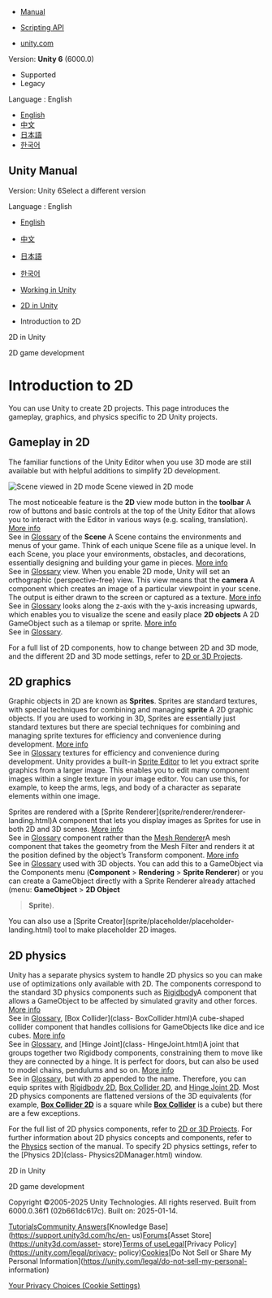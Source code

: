 [](https://docs.unity3d.com)

  * [Manual](../Manual/index.html)
  * [Scripting API](../ScriptReference/index.html)

  * [unity.com](https://unity.com/)

Version: **Unity 6** (6000.0)

  * Supported
  * Legacy

Language : English

  * [English](/Manual/introduction-2d.html)
  * [中文](/cn/current/Manual/introduction-2d.html)
  * [日本語](/ja/current/Manual/introduction-2d.html)
  * [한국어](/kr/current/Manual/introduction-2d.html)

[](https://docs.unity3d.com)

## Unity Manual

Version: Unity 6Select a different version

Language : English

  * [English](/Manual/introduction-2d.html)
  * [中文](/cn/current/Manual/introduction-2d.html)
  * [日本語](/ja/current/Manual/introduction-2d.html)
  * [한국어](/kr/current/Manual/introduction-2d.html)

  * [Working in Unity](working-in-unity.html)
  * [2D in Unity](Unity2D.html)
  * Introduction to 2D

[](Unity2D.html)

2D in Unity

[](2d-game-development-landing.html)

2D game development

# Introduction to 2D

You can use Unity to create 2D projects. This page introduces the gameplay,
graphics, and physics specific to 2D Unity projects.

## Gameplay in 2D

The familiar functions of the Unity Editor when you use 3D mode are still
available but with helpful additions to simplify 2D development.

![Scene viewed in 2D mode](../uploads/Main/Overview2D.jpg) Scene viewed in 2D
mode

The most noticeable feature is the **2D** view mode button in the **toolbar**
A row of buttons and basic controls at the top of the Unity Editor that allows
you to interact with the Editor in various ways (e.g. scaling, translation).
[More info](Toolbar.html)  
See in [Glossary](Glossary.html#Toolbar) of the **Scene** A Scene contains the
environments and menus of your game. Think of each unique Scene file as a
unique level. In each Scene, you place your environments, obstacles, and
decorations, essentially designing and building your game in pieces. [More
info](CreatingScenes.html)  
See in [Glossary](Glossary.html#Scene) view. When you enable 2D mode, Unity
will set an orthographic (perspective-free) view. This view means that the
**camera** A component which creates an image of a particular viewpoint in
your scene. The output is either drawn to the screen or captured as a texture.
[More info](CamerasOverview.html)  
See in [Glossary](Glossary.html#Camera) looks along the z-axis with the y-axis
increasing upwards, which enables you to visualize the scene and easily place
**2D objects** A 2D GameObject such as a tilemap or sprite. [More
info](Unity2D.html)  
See in [Glossary](Glossary.html#2DObject).

For a full list of 2D components, how to change between 2D and 3D mode, and
the different 2D and 3D mode settings, refer to [2D or 3D
Projects](2Dor3D.html).

## 2D graphics

Graphic objects in 2D are known as **Sprites**. Sprites are standard textures,
with special techniques for combining and managing **sprite** A 2D graphic
objects. If you are used to working in 3D, Sprites are essentially just
standard textures but there are special techniques for combining and managing
sprite textures for efficiency and convenience during development. [More
info](sprite/sprite-landing.html)  
See in [Glossary](Glossary.html#Sprite) textures for efficiency and
convenience during development. Unity provides a built-in [Sprite
Editor](sprite/sprite-editor/sprite-editor-landing.html) to let you extract
sprite graphics from a larger image. This enables you to edit many component
images within a single texture in your image editor. You can use this, for
example, to keep the arms, legs, and body of a character as separate elements
within one image.

Sprites are rendered with a [Sprite Renderer](sprite/renderer/renderer-
landing.html)A component that lets you display images as Sprites for use in
both 2D and 3D scenes. [More info](sprite/renderer/renderer-landing.html)  
See in [Glossary](Glossary.html#SpriteRenderer) component rather than the
[Mesh Renderer](class-MeshRenderer.html)A mesh component that takes the
geometry from the Mesh Filter and renders it at the position defined by the
object’s Transform component. [More info](class-MeshRenderer.html)  
See in [Glossary](Glossary.html#MeshRenderer) used with 3D objects. You can
add this to a GameObject via the Components menu (**Component** >
**Rendering** > **Sprite Renderer**) or you can create a GameObject directly
with a Sprite Renderer already attached (menu: **GameObject** > **2D Object**
> **Sprite**).

You can also use a [Sprite Creator](sprite/placeholder/placeholder-
landing.html) tool to make placeholder 2D images.

## 2D physics

Unity has a separate physics system to handle 2D physics so you can make use
of optimizations only available with 2D. The components correspond to the
standard 3D physics components such as [Rigidbody](class-Rigidbody.html)A
component that allows a GameObject to be affected by simulated gravity and
other forces. [More info](class-Rigidbody.html)  
See in [Glossary](Glossary.html#Rigidbody), [Box Collider](class-
BoxCollider.html)A cube-shaped collider component that handles collisions for
GameObjects like dice and ice cubes. [More info](class-BoxCollider.html)  
See in [Glossary](Glossary.html#boxcollider), and [Hinge Joint](class-
HingeJoint.html)A joint that groups together two Rigidbody components,
constraining them to move like they are connected by a hinge. It is perfect
for doors, but can also be used to model chains, pendulums and so on. [More
info](class-HingeJoint.html)  
See in [Glossary](Glossary.html#HingeJoint), but with `2D` appended to the
name. Therefore, you can equip sprites with [Rigidbody
2D](2d-physics/rigidbody/introduction-to-rigidbody-2d.html), [Box Collider
2D](2d-physics/collider/box-collider-2d-reference.html), and [Hinge Joint
2D](2d-physics/joints/hinge-joint-2d-reference.html). Most 2D physics
components are flattened versions of the 3D equivalents (for example, [**Box
Collider 2D**](2d-physics/collider/box-collider-2d-reference.html) is a square
while [**Box Collider**](class-BoxCollider.html) is a cube) but there are a
few exceptions.

For the full list of 2D physics components, refer to [2D or 3D
Projects](2Dor3D.html). For further information about 2D physics concepts and
components, refer to the [Physics](PhysicsSection.html) section of the manual.
To specify 2D physics settings, refer to the [Physics 2D](class-
Physics2DManager.html) window.

[](Unity2D.html)

2D in Unity

[](2d-game-development-landing.html)

2D game development

Copyright ©2005-2025 Unity Technologies. All rights reserved. Built from
6000.0.36f1 (02b661dc617c). Built on: 2025-01-14.

[Tutorials](https://learn.unity.com/)[Community
Answers](https://answers.unity3d.com)[Knowledge
Base](https://support.unity3d.com/hc/en-
us)[Forums](https://forum.unity3d.com)[Asset Store](https://unity3d.com/asset-
store)[Terms of
use](https://docs.unity3d.com/Manual/TermsOfUse.html)[Legal](https://unity.com/legal)[Privacy
Policy](https://unity.com/legal/privacy-
policy)[Cookies](https://unity.com/legal/cookie-policy)[Do Not Sell or Share
My Personal Information](https://unity.com/legal/do-not-sell-my-personal-
information)

[Your Privacy Choices (Cookie Settings)](javascript:void\(0\);)

